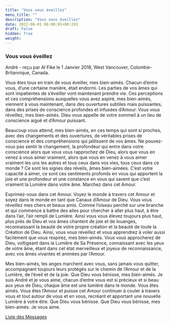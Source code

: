 ```yaml
---
title: "Vous vous éveillez"
menu_title: ""
description: "Vous vous éveillez"
date: 2022-06-01 06:00:01+00:293
draft: False
hidden: True
weight:
---
```

### Vous vous éveillez

André - reçu par Al Fike le 1 Janvier 2018, West Vancouver, Colombie-Britannique, Canada.

Vous êtes tous en train de vous éveiller, mes bien-aimés. Chacun d’entre vous, d’une certaine manière, était endormi. Les parties de vos âmes qui sont impatientes de s’éveiller vont maintenant prendre vie. Ces perceptions et ces compréhensions auxquelles vous avez aspiré, mes bien-aimés, viennent à vous maintenant, dans des ouvertures subtiles mais puissantes, dans des prises de conscience profondes et infusées d’Amour. Vous vous réveillez, mes bien-aimés. Dieu vous appelle de votre sommeil à un lieu de conscience aiguë et d’Amour puissant.

Beaucoup vous attend, mes bien-aimés, en ces temps qui sont si proches, avec des changements et des ouvertures, de véritables prises de conscience et des compréhensions qui jaillissent de vos âmes. Ne pouvez-vous pas sentir le changement, la profondeur qui entre dans votre conscience alors que vous vous rapprochez de Dieu, alors que vous en venez à vous aimer vraiment, alors que vous en venez à vous aimer vraiment les uns les autres et tous ceux dans vos vies, tous ceux dans ce monde ? Ce sont les signes des réveils, âmes bien-aimées. C’est votre capacité à aimer, ce sont ces sentiments profonds en vous qui apportent la joie et une profondeur et une constance en vous qui savent que c’est vraiment la Lumière dans votre âme. Marchez dans cet Amour.

Exprimez-vous dans cet Amour. Voyez le monde à travers cet Amour et soyez dans le monde en tant que Canaux d’Amour de Dieu. Vous vous réveillez mes chers et beaux amis. Comme l’oiseau perché sur une branche et qui commence à battre des ailes pour chercher à aller plus haut, à être dans l’air, l’air rempli de Lumière. Ainsi vous vous élevez toujours plus haut, plus près de Dieu et vos âmes chantent de joie et de louanges, reconnaissant la beauté de votre propre création et la beauté de toute la Création de Dieu. Ainsi, vous vous réveillez et vous apprendrez à voler aussi facilement que vous respirez, mes bien-aimés. Vous vous approcherez de Dieu, voltigeant dans la Lumière de Sa Présence, connaissant avec les yeux de votre âme, étant dans cet état merveilleux et joyeux de reconnaissance, avec vos âmes vivantes et animées par l’Amour.

Mes bien-aimés, les anges marchent avec vous, sans jamais vous quitter, accompagnant toujours leurs protégés sur le chemin de l’Amour et de la Lumière, de l’éveil et de la joie. Que Dieu vous bénisse, mes bien-aimés. Je suis André et je vous aime, chacun d’entre vous est si précieux et si beau aux yeux de Dieu, chaque âme est une lumière dans le monde. Vous êtes aimés. Vous êtes l’Amour et puisse cet Amour continuer à couler à travers vous et tout autour de vous et en vous, recréant et apportant une nouvelle Lumière à votre être. Que Dieu vous bénisse. Que Dieu vous bénisse, mes bien-aimés. Je vous aime.

[Liste des Messages](/fr-contemporary-messages/fr-contemporary-messages-by-date-order/fr-contemporary-messages-2018)